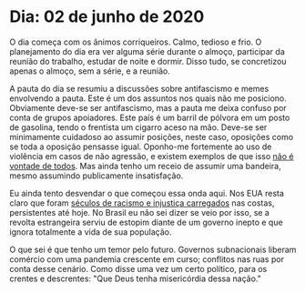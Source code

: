 # Dia: 02 de junho de 2020

O dia começa com os ânimos corriqueiros. Calmo, tedioso e frio. O planejamento do dia era ver alguma série durante o almoço, participar da reunião do trabalho, estudar de noite e dormir. Disso tudo, se concretizou apenas o almoço, sem a série, e a reunião.

A pauta do dia se resumiu a discussões sobre antifascismo e memes envolvendo a pauta. Este é um dos assuntos nos quais não me posiciono. Obviamente deve-se ser antifascismo, mas a pauta me deixa confuso por conta de grupos apoiadores. Este país é um barril de pólvora em um posto de gasolina, tendo o frentista um cigarro aceso na mão. Deve-se ser minimamente cuidadoso ao assumir posições, neste caso, oposições como se toda a oposição pensasse igual. Oponho-me fortemente ao uso de violência em casos de não agressão, e existem exemplos de que isso [não é vontade de todos](https://twitter.com/fleccas/status/1267466165401468928?s=20). Mas ainda tenho um receio de assumir uma bandeira, mesmo assumindo publicamente insatisfação.

Eu ainda tento desvendar o que começou essa onda aqui. Nos EUA resta claro que foram [séculos de racismo e injustiça carregados](https://www.bbc.com/portuguese/internacional-52832621) nas costas, persistentes até hoje. No Brasil eu não sei dizer se veio por isso, se a revolta estrangeira serviu de estopim diante de um governo inepto e que ignora totalmente a vida de sua população.

O que sei é que tenho um temor pelo futuro. Governos subnacionais liberam comércio com uma pandemia crescente em curso; conflitos nas ruas por conta desse cenário. Como disse uma vez um certo político, para os crentes e descrentes: "Que Deus tenha misericórdia dessa nação."
